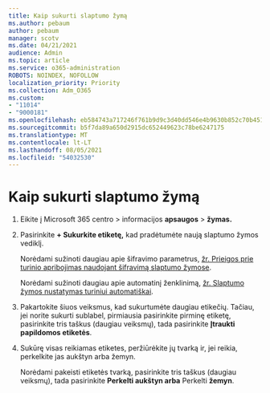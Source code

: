 ```yaml
---
title: Kaip sukurti slaptumo žymą
ms.author: pebaum
author: pebaum
manager: scotv
ms.date: 04/21/2021
audience: Admin
ms.topic: article
ms.service: o365-administration
ROBOTS: NOINDEX, NOFOLLOW
localization_priority: Priority
ms.collection: Adm_O365
ms.custom:
- "11014"
- "9000181"
ms.openlocfilehash: eb584743a717246f761b9d9c3d40dd546e4b9630b852c70b45165edcc29e5859
ms.sourcegitcommit: b5f7da89a650d2915dc652449623c78be6247175
ms.translationtype: MT
ms.contentlocale: lt-LT
ms.lasthandoff: 08/05/2021
ms.locfileid: "54032530"
---
```

# <a name="how-to-create-a-sensitivity-label"></a>Kaip sukurti slaptumo žymą

1. Eikite į Microsoft 365 centro > informacijos **apsaugos**  >  **žymas.**

1. Pasirinkite **+ Sukurkite etiketę,** kad pradėtumėte naują slaptumo žymos vediklį.

    Norėdami sužinoti daugiau apie šifravimo parametrus, [žr. Prieigos prie turinio apribojimas naudojant šifravimą slaptumo žymose](https://go.microsoft.com/fwlink/?linkid=2106331).

    Norėdami sužinoti daugiau apie automatinį ženklinimą, [žr. Slaptumo žymos nustatymas turiniui automatiškai](https://go.microsoft.com/fwlink/?linkid=2105837).

1. Pakartokite šiuos veiksmus, kad sukurtumėte daugiau etikečių. Tačiau, jei norite sukurti sublabel, pirmiausia pasirinkite pirminę etiketę, pasirinkite tris taškus (daugiau veiksmų), tada pasirinkite **Įtraukti papildomos etiketės**.

1. Sukūrę visas reikiamas etiketes, peržiūrėkite jų tvarką ir, jei reikia, perkelkite jas aukštyn arba žemyn. 
    
    Norėdami pakeisti etiketės tvarką, pasirinkite tris taškus (daugiau veiksmų), tada pasirinkite **Perkelti aukštyn arba** Perkelti **žemyn**.
